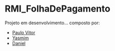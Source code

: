 # RMI_FolhaDePagamento

Projeto em desenvolvimento... composto por:
- [Paulo Vitor](https://github.com/PequenoVitorioso)
- [Yasmim](https://github.com/Yasmim-Mendes1)
- [Daniel](https://github.com/Jdaniels19)
